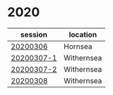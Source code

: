 # 2020

session | location |
---|-------|
[20200306](2020/20200306.md) | Hornsea |
[20200307-1](2020/20200307-1.md) | Withernsea |
[20200307-2](2020/20200307-2.md) | Withernsea |
[20200308](2020/20200308.md) | Withernsea |
